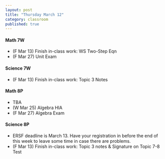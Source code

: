 ```yaml
---
layout: post
title: "Thursday March 12"
category: classroom
published: true
---
```

#### Math 7W
* (F Mar 13) Finish in-class work: WS Two-Step Eqn
* (F Mar 27) Unit Exam

#### Science 7W
* (F Mar 13) Finish in-class work: Topic 3 Notes

#### Math 8P
* TBA
* (W Mar 25) Algebra HIA
* (F Mar 27) Algebra Exam

#### Science 8P
* ERSF deadline is March 13. Have your registration in before the end of this week to leave some time in case there are problems.
* (F Mar 13) Finish in-class work: Topic 3 notes & Signature on Topic 7-8 Test
